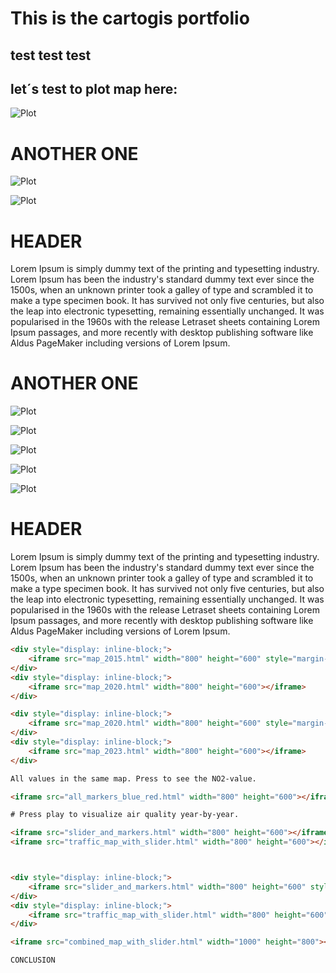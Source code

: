 # This is the cartogis portfolio
##  test test test
## let´s test to plot map here:
![Plot](population_density_helsinki.png)

# ANOTHER ONE
![Plot](MyMap_happypoints/happy_places_map.png)

![Plot](population_density_helsinki.png)


# HEADER
Lorem Ipsum is simply dummy text of the printing and typesetting industry. Lorem Ipsum has been the industry's standard dummy text ever since the 1500s, when an unknown printer took a galley of type and scrambled it to make a type specimen book. It has survived not only five centuries, but also the leap into electronic typesetting, remaining essentially unchanged. It was popularised in the 1960s with the release  Letraset sheets containing Lorem Ipsum passages, and more recently with desktop publishing software like Aldus PageMaker including versions of Lorem Ipsum.



# ANOTHER ONE
![Plot](gridmap_no2_2015.png)

![Plot](gridmap_no2_2020.png)

![Plot](gridmap_no2_2023.png)

![Plot](meanvalues_bar_linechart.png)

![Plot](traffic_amounts_bar_linechart.png)

# HEADER
Lorem Ipsum is simply dummy text of the printing and typesetting industry. Lorem Ipsum has been the industry's standard dummy text ever since the 1500s, when an unknown printer took a galley of type and scrambled it to make a type specimen book. It has survived not only five centuries, but also the leap into electronic typesetting, remaining essentially unchanged. It was popularised in the 1960s with the release  Letraset sheets containing Lorem Ipsum passages, and more recently with desktop publishing software like Aldus PageMaker including versions of Lorem Ipsum.

```html
<div style="display: inline-block;">
    <iframe src="map_2015.html" width="800" height="600" style="margin-right: 10px;"></iframe>
</div>
<div style="display: inline-block;">
    <iframe src="map_2020.html" width="800" height="600"></iframe>
</div>

<div style="display: inline-block;">
    <iframe src="map_2020.html" width="800" height="600" style="margin-right: 10px;"></iframe>
</div>
<div style="display: inline-block;">
    <iframe src="map_2023.html" width="800" height="600"></iframe>
</div>

All values in the same map. Press to see the NO2-value.

<iframe src="all_markers_blue_red.html" width="800" height="600"></iframe>

# Press play to visualize air quality year-by-year.

<iframe src="slider_and_markers.html" width="800" height="600"></iframe>
<iframe src="traffic_map_with_slider.html" width="800" height="600"></iframe>



<div style="display: inline-block;">
    <iframe src="slider_and_markers.html" width="800" height="600" style="margin-right: 10px;"></iframe>
</div>
<div style="display: inline-block;">
    <iframe src="traffic_map_with_slider.html" width="800" height="600"></iframe>
</div>

<iframe src="combined_map_with_slider.html" width="1000" height="800"></iframe>

CONCLUSION




